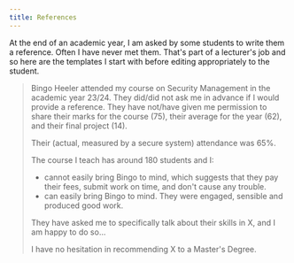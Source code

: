 ```yaml
---
title: References
---
```


At the end of an academic year, I am asked by some students to write them a reference. Often I have never met them.  That's part of a lecturer's job and so here are the templates I start with before editing appropriately to the student.

> Bingo Heeler attended my course on Security Management in the academic year 23/24.  They did/did not ask me in advance if I would provide a reference.  They have not/have given me permission to share their marks for the course (75), their average for the year (62), and their final project (14).  
>
> Their (actual, measured by a secure system) attendance was 65%. 
>
> The course I teach has around 180 students and I: 
>
> * cannot easily bring Bingo to mind, which suggests that they pay their fees, submit work on time, and don't cause any trouble. 
> * can easily bring Bingo to mind. They were engaged, sensible and  produced good work. 
> 
> They have asked me to specifically talk about their skills in X, and I am happy to do so... 
> 
> I have no hesitation in recommending X to a Master's Degree. 

